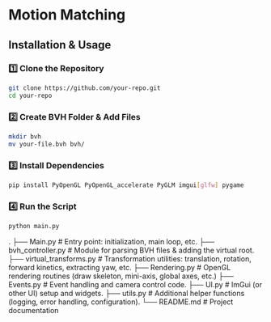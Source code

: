# Motion Matching

## Installation & Usage

### 1️⃣ Clone the Repository
```bash
git clone https://github.com/your-repo.git
cd your-repo
```

### 2️⃣ Create BVH Folder & Add Files
```bash
mkdir bvh
mv your-file.bvh bvh/
```

### 3️⃣ Install Dependencies
```bash
pip install PyOpenGL PyOpenGL_accelerate PyGLM imgui[glfw] pygame
```

### 4️⃣ Run the Script
```bash
python main.py
```
.
├── Main.py                # Entry point: initialization, main loop, etc.
├── bvh_controller.py      # Module for parsing BVH files & adding the virtual root.
├── virtual_transforms.py  # Transformation utilities: translation, rotation, forward kinetics, extracting yaw, etc.
├── Rendering.py           # OpenGL rendering routines (draw skeleton, mini-axis, global axes, etc.)
├── Events.py              # Event handling and camera control code.
├── UI.py                  # ImGui (or other UI) setup and widgets.
├── utils.py               # Additional helper functions (logging, error handling, configuration).
└── README.md              # Project documentation
```
